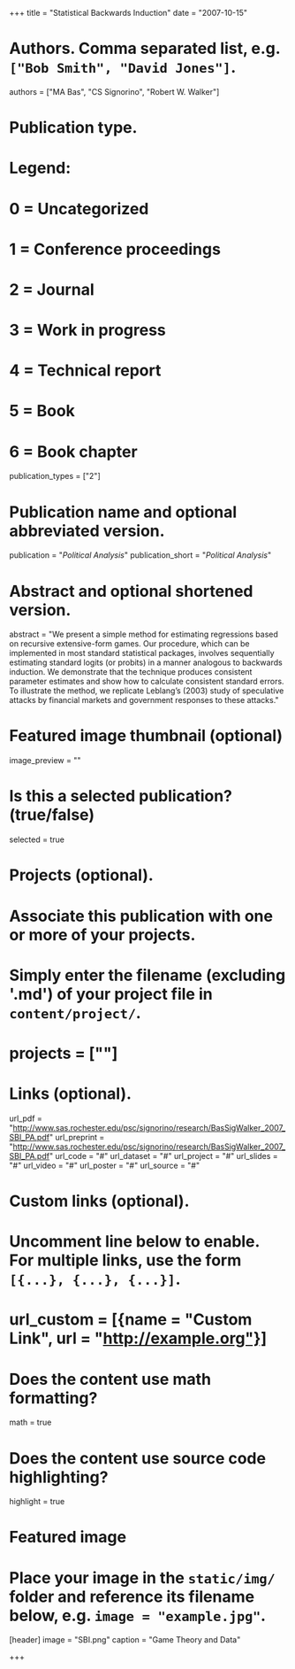 +++
title = "Statistical Backwards Induction"
date = "2007-10-15"

# Authors. Comma separated list, e.g. `["Bob Smith", "David Jones"]`.
authors = ["MA Bas", "CS Signorino", "Robert W. Walker"]

# Publication type.
# Legend:
# 0 = Uncategorized
# 1 = Conference proceedings
# 2 = Journal
# 3 = Work in progress
# 4 = Technical report
# 5 = Book
# 6 = Book chapter
publication_types = ["2"]

# Publication name and optional abbreviated version.
publication = "*Political Analysis*"
publication_short = "*Political Analysis*"

# Abstract and optional shortened version.
abstract = "We present a simple method for estimating regressions based on recursive extensive-form games. Our procedure, which can be implemented in most standard statistical packages, involves sequentially estimating standard logits (or probits) in a manner analogous to backwards induction. We demonstrate that the technique produces consistent parameter estimates and show how to calculate consistent standard errors. To illustrate the method, we replicate Leblang’s (2003) study of speculative attacks by financial markets and government responses to these attacks."

# Featured image thumbnail (optional)
image_preview = ""

# Is this a selected publication? (true/false)
selected = true

# Projects (optional).
#   Associate this publication with one or more of your projects.
#   Simply enter the filename (excluding '.md') of your project file in `content/project/`.
# projects = [""]

# Links (optional).
url_pdf = "http://www.sas.rochester.edu/psc/signorino/research/BasSigWalker_2007_SBI_PA.pdf"
url_preprint = "http://www.sas.rochester.edu/psc/signorino/research/BasSigWalker_2007_SBI_PA.pdf"
url_code = "#"
url_dataset = "#"
url_project = "#"
url_slides = "#"
url_video = "#"
url_poster = "#"
url_source = "#"

# Custom links (optional).
#   Uncomment line below to enable. For multiple links, use the form `[{...}, {...}, {...}]`.
# url_custom = [{name = "Custom Link", url = "http://example.org"}]

# Does the content use math formatting?
math = true

# Does the content use source code highlighting?
highlight = true

# Featured image
# Place your image in the `static/img/` folder and reference its filename below, e.g. `image = "example.jpg"`.
[header]
image = "SBI.png"
caption = "Game Theory and Data"

+++
